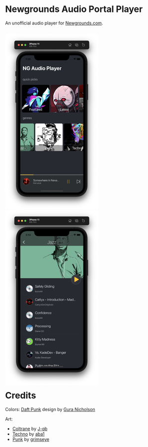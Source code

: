 # Newgrounds Audio Portal Player #

An unofficial audio player for [Newgrounds.com](https://www.newgrounds.com/audio).

<p style="float: left">
    <img src="Screenshots/HomeView.png" alt="Home View" width="300"/>
    <img src="Screenshots/PlaylistView.png" alt="Playlist View" width="300"/>
</p>


# Credits #

Colors:
[Daft Punk](https://dribbble.com/shots/15184731-Daft-Punk) design by [Gura Nicholson](https://dribbble.com/guranicholson)

Art:
- [Coltrane](https://www.newgrounds.com/art/view/j-qb/coltrane) by [J-qb](https://j-qb.newgrounds.com/)
- [Techno](https://www.newgrounds.com/art/view/aba1/techno) by [aba1](https://aba1.newgrounds.com/)
- [Punk](https://www.newgrounds.com/art/view/grimseye/punk-spongebob) by [grimseye](https://grimseye.newgrounds.com/)
